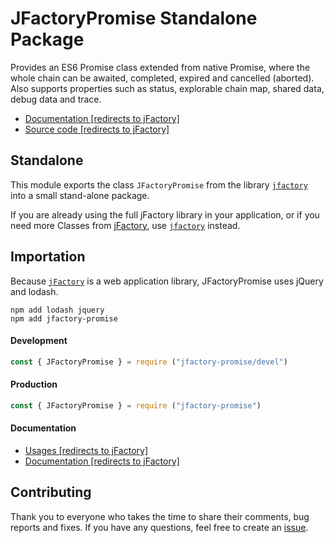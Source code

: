 # JFactoryPromise Standalone Package

Provides an ES6 Promise class extended from native Promise, where the whole chain can be awaited, completed, expired and cancelled (aborted). Also supports properties such as status, explorable chain map, shared data, debug data and trace.

* [Documentation [redirects to jFactory]](https://github.com/jfactory-es/jfactory/blob/master/docs/JFactoryPromise.md)
* [Source code [redirects to jFactory]](https://github.com/jfactory-es/jfactory/blob/master/src/JFactoryPromise.mjs)

## Standalone

This module exports the class `JFactoryPromise` from the library [`jfactory`](https://www.npmjs.com/package/jfactory) into a small stand-alone package. 

If you are already using the full jFactory library in your application, or if you need more Classes from [jFactory](https://github.com/jfactory-es/jfactory), use [`jfactory`](https://www.npmjs.com/package/jfactory) instead. 

## Importation

Because [`jFactory`](https://github.com/jfactory-es/jfactory) is a web application library, JFactoryPromise uses jQuery and lodash.

```shell script
npm add lodash jquery 
npm add jfactory-promise
```

#### Development 
```javascript
const { JFactoryPromise } = require ("jfactory-promise/devel")
```

#### Production 
```javascript
const { JFactoryPromise } = require ("jfactory-promise")
```

#### Documentation

* [Usages [redirects to jFactory]](https://github.com/jfactory-es/jfactory/blob/master/docs/JFactoryPromise.md#usages)
* [Documentation [redirects to jFactory]](https://github.com/jfactory-es/jfactory/blob/master/docs/JFactoryPromise.md)

## Contributing

Thank you to everyone who takes the time to share their comments, bug reports and fixes. If you have any questions, feel free to create an [issue](https://github.com/jfactory-es/jfactory-promise/issues).

